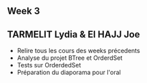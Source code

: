 ## Week 3
## TARMELIT Lydia & El HAJJ Joe

- Relire tous les cours des weeks précedents
- Analyse du projet BTree et OrderdSet
- Tests sur OrderdedSet
- Préparation du diaporama pour l'oral

